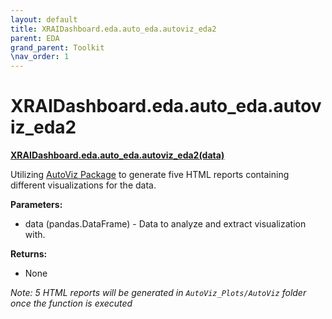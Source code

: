 ```yaml
---
layout: default
title: XRAIDashboard.eda.auto_eda.autoviz_eda2
parent: EDA
grand_parent: Toolkit
\nav_order: 1
---
```


# XRAIDashboard.eda.auto_eda.autoviz_eda2
**[XRAIDashboard.eda.auto_eda.autoviz_eda2(data)](https://github.com/gaberamolete/XRAIDashboard/blob/main/eda/auto_eda.py)**


Utilizing [AutoViz Package](https://github.com/AutoViML/AutoViz) to generate five HTML reports containing different visualizations for the data.


**Parameters:**
- data (pandas.DataFrame) - Data to analyze and extract visualization with.

**Returns:**
- None

*Note: 5 HTML reports will be generated in `AutoViz_Plots/AutoViz` folder once the function is executed*
